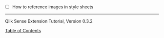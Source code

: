 # 

- [ ] How to reference images in style sheets

---
Qlik Sense Extension Tutorial, Version 0.3.2

[Table of Contents](00-TOC.md)